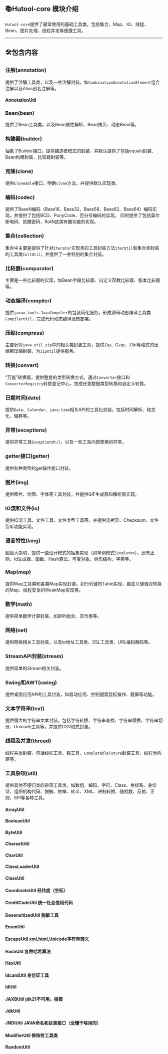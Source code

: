 ## 📚Hutool-core 模块介绍

`Hutool-core`提供了最常使用的基础工具类，包括集合、Map、IO、线程、Bean、图片处理、线程并发等便捷工具。

-------------------------------------------------------------------------------

## 🛠️包含内容

### 注解(annotation)

提供了注解工具类，以及一些注解封装。如`CombinationAnnotationElement`组合注解以及Alias别名注解等。
#### AnnotationUtil

### Bean(bean)

提供了Bean工具类，以及Bean属性解析、Bean拷贝、动态Bean等。

### 构建器(builder)

抽象了Builder接口，提供建造者模式的封装，并默认提供了包括equals封装、Bean构建封装、比较器封装等。

### 克隆(clone)

提供`Cloneable`接口，明确`clone`方法，并提供默认实现类。

### 编码(codec)

提供了BaseN编码（Base16、Base32、Base58、Base62、Base64）编码实现。并提供了包括BCD、PunyCode、百分号编码的实现。
同时提供了包括莫尔斯电码、凯撒密码、RotN这类有趣功能的实现。

### 集合(collection)

集合中主要是提供了针对`Iterator`实现类的工具封装方法`IterUtil`和集合类封装的工具类`CollUtil`，并提供了一些特别的集合封装。

### 比较器(comparator)

主要是一些比较器的实现，如Bean字段比较器、自定义函数比较器、版本比较器等。

### 动态编译(compiler)

提供`javax.tools.JavaCompiler`的包装简化服务，形成源码动态编译工具类`CompilerUtil`，完成代码动态编译及热部署。

### 压缩(compress)

主要针对`java.util.zip`中的相关类封装工具，提供Zip、Gzip、Zlib等格式的压缩解压缩封装，为`ZipUtil`提供服务。

### 转换(convert)

“万能”转换器，提供整套的类型转换方式。通过`Converter`接口和`ConverterRegistry`转换登记中心，完成任意数据类型转换和自定义转换。

### 日期时间(date)

提供`Date`、`Calendar`、`java.time`相关API的工具化封装。包括时间解析、格式化、偏移等。

### 异常(exceptions)

提供异常工具`ExceptionUtil`，以及一些工具内部使用的异常。

### getter接口(getter)

提供各种类型的get操作接口封装。

### 图片(img)

提供图片、绘图、字体等工具封装，并提供GIF生成器和解析器实现。

### IO流和文件(io)

提供IO流工具、文件工具、文件类型工具等，并提供流拷贝、Checksum、文件监听功能实现。

### 语言特性(lang)

超级大杂项，提供一些设计模式的抽象实现（如单例模式`Singleton`），还有正则、Id生成器、函数、Hash算法、可变对象、树形结构、字典等。

### Map(map)

提供Map工具类和各类Map实现封装，如行列键的Table实现、自定义键值对转换的Map、线程安全的WeakMap实现等。

### 数学(math)

提供简单数学计算封装，如排列组合、货币类等。

### 网络(net)

提供网络相关工具封装，以及Ip地址工具类、SSL工具类、URL编码解码等。

### StreamAPI封装(stream)

提供简单的Stream相关封装。

### Swing和AWT(swing)

提供桌面应用API的工具封装，如启动应用、控制键盘鼠标操作、截屏等功能。

### 文本字符串(text)

提供强大的字符串文本封装，包括字符转换、字符串查找、字符串替换、字符串切分、Unicode工具等，并提供CSV格式封装。

### 线程及并发(thread)

线程并发封装，包括线程工具、锁工具、`CompletableFuture`封装工具、线程池构建等。

### 工具杂项(util)

提供其他不便归类的杂项工具类。如数组、编码、字符、Class、坐标系、身份证、组织机构代码、脱敏、枚举、转义、XML、进制转换、随机数、反射、正则、SPI等各种工具。
#### ArrayUtil
#### BooleanUtil
#### ByteUtil
#### CharsetUtil
#### CharUtil
#### ClassLoaderUtil
#### ClassUtil
#### CoordinateUtil 经纬度（坐标）
#### CreditCodeUtil 统一社会信用代码
#### DesensitizedUtil 脱敏工具
#### EnumUtil 
#### EscapeUtil xml,html,Unicode字符串转义
#### HashUtil 各种哈希算法
#### HexUtil 
#### IdcardUtil 身份证工具 
#### IdUtil  
#### JAXBUtil jdk21不可用。报错
#### JdkUtil 
#### JNDIUtil JAVA命名和目录接口（没懂干啥用的）
#### ModifierUtil 修饰符工具类
#### RandomUtil 


